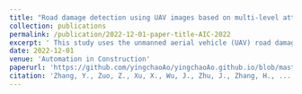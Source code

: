 ```yaml
---
title: "Road damage detection using UAV images based on multi-level attention mechanism"
collection: publications
permalink: /publication/2022-12-01-paper-title-AIC-2022
excerpt: ' This study uses the unmanned aerial vehicle (UAV) road damage database and describes a multi-level attention mechanism called Multi-level Attention Block (MLAB) to strengthen the utilization of essential features by the You Only Look Once version 3 (YOLO v3). Adding MLAB between the backbone and feature fusion parts effectively increases the mAP value of the proposed network to 68.75%, while the accuracy of the original network is only 61.09%. The network is able to detect longitudinal cracks, transverse cracks, repairs, and potholes with high accuracy, and significantly improves the accuracy of alligator cracks and oblique cracks.'
date: 2022-12-01
venue: 'Automation in Construction'
paperurl: 'https://github.com/yingchaoAo/yingchaoAo.github.io/blob/master/files/AIC2022.pdf'
citation: 'Zhang, Y., Zuo, Z., Xu, X., Wu, J., Zhu, J., Zhang, H., ... & Tian, Y. (2022). Road damage detection using UAV images based on multi-level attention mechanism. Automation in construction, 144, 104613.'
---
```

